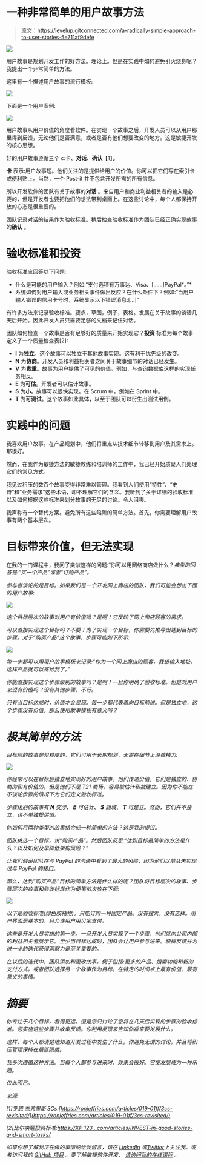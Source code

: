 # 一种非常简单的用户故事方法

> 原文：<https://levelup.gitconnected.com/a-radically-simple-approach-to-user-stories-5e711af9defe>

![](img/629b1d3b47bd2f84064f4710b7bc2def.png)

用户故事是规划开发工作的好方法。理论上。但是在实践中如何避免引火烧身呢？我提出一个非常简单的方法。

这里有一个描述用户故事的流行模板:

![](img/889772d0c919c760467f659e42156a0d.png)

下面是一个用户案例:

![](img/5c6c6e44c393e7cbcc984428bd58a553.png)

用户故事从用户价值的角度看软件。在实现一个故事之后，开发人员可以从用户那里得到反馈，无论他们是否满意，或者是否有他们想要改变的地方。这是敏捷开发的核心思想。

好的用户故事遵循三个 c:**卡**、**对话**、**确认**【1】**。**

**卡** 表示:用户故事短。他们关注的是提供给用户的价值。你可以把它们写在索引卡或便利贴上。当然，一个 Post-it 并不包含开发所需的所有信息。

所以开发软件的团队有关于故事的**对话** 。来自用户和商业利益相关者的输入是必要的，但是开发者也要把他们的想法带到桌面上。在这些讨论中，每个人都保持开放的心态是很重要的。

团队记录对话的结果作为验收标准。稍后检查验收标准作为团队已经正确实现故事的**确认** 。

# 验收标准和投资

验收标准应回答以下问题:

*   什么是可能的用户输入？例如:“支付选项有万事达、Visa、[……]PayPal*。”*
*   系统如何对用户输入或业务相关事件做出反应？在什么条件下？例如:“当用户输入错误的信用卡号时，系统显示以下错误消息:[…]”

有许多方法来记录验收标准。要点，草图，例子，表格。发展在关于故事的谈话几天后开始。因此开发人员只需要足够的文档来记住对话。

团队如何检查一个故事是否有足够好的质量来开始实现它？**投资** 标准为每个故事定义了一个质量检查表[2]:

*   **I** 为**独立**。这个故事可以独立于其他故事实现。这有利于优先级的改变。
*   **N** 为**协商**。开发人员和利益相关者之间关于故事细节的对话已经发生。
*   **V** 为**贵重**。故事为用户提供了可见的价值。例如，与查询数据库这样的实现任务相反。
*   **E** 为**可估**。开发者可以估计故事。
*   **S** 为**小**。故事可以很快实现。在 Scrum 中，例如在 Sprint 中。
*   **T** 为**可测试**。这个故事如此具体，以至于团队可以衍生出测试用例。

# 实践中的问题

我喜欢用户故事。在产品规划中，他们将重点从技术细节转移到用户及其需求上。那很好。

然而，在我作为敏捷方法的敏捷教练和培训师的工作中，我已经开始质疑人们处理它们的常见方式。

我见过积压的数百个故事变得非常难以管理。我看到人们使用“特性”、“史诗”和“业务需求”这些术语，却不理解它们的含义。我听到了关于详细的验收标准以及如何根据这些标准来划分故事的无尽的讨论。令人沮丧。

我声称有一个替代方案。避免所有这些陷阱的简单方法。首先，你需要理解用户故事有两个基本层次。

# 目标带来价值，但无法实现

在我的一门课程中，我问了类似这样的问题:“你可以用网络商店做什么？*典型的回答是:“买一个产品”或者“订购产品”。*

*参与者谈论的是目标。如果我们是一个开发网上商店的团队，我们可能会想出下面的用户故事:*

*![](img/e325c8344c4e576b068bd5055596aa30.png)*

*这个目标层次的故事对用户有价值吗？是啊！它反映了网上商店顾客的需求。*

*可以直接实现这个目标吗？不要！为了实现一个目标，你需要先推导出达到目标的步骤。对于“购买产品”这个故事，步骤可能如下所示:*

*![](img/4fca3147c27c535ab5d171eeee56bb00.png)*

*每一步都可以用用户故事模板来记录:“作为一个网上商店的顾客，我想输入地址，这样产品就可以寄给我了。”*

*你能直接实现这个步骤级别的故事吗？是啊！一旦你明确了验收标准。但是对用户来说有价值吗？没有其他步骤，不行。*

*只有当目标达成时，价值才会显现。每一步都代表着向目标前进。但是独立地，这个步骤没有价值。那么使用故事模板有意义吗？*

# *极其简单的方法*

*目标层的故事是粗粒度的。它们可用于长期规划，无需在细节上浪费精力:*

*![](img/519d9289b02d7c1dee7bdf11a8b0dda2.png)*

*你经常可以在目标层独立地实现好的用户故事。他们传递价值。它们是独立的、协商的和有价值的。但是他们不是 T21 商场，容易被估计和被建立。因为你不能在不谈论步骤的情况下为它们定义验收标准。*

*步骤级别的故事有 **N** 交涉、 **E** 可估计、 **S** 商城、 **T** 可建立。然而，它们并不独立，也不单独提供值。*

*你如何将两种类型的故事结合成一种简单的方法？这是我的提议。*

*团队挑选一个目标，说“购买产品”。然后团队反思:“达到目标最简单的方法是什么？以及如何及早降低架构风险？”*

*让我们假设团队在与 PayPal 的沟通中看到了最大的风险，因为他们以前从未实现过与 PayPal 的接口。*

*那么，达到“购买产品”目标的简单方法是什么样的呢？团队将目标层次的故事、步骤层次的故事和验收标准作为便笺依次放在下面:*

*![](img/03e6dbc31e67648199f0d7d3dc1dec57.png)*

*以下是验收标准(绿色胶粘物)。只能订购一种固定产品。没有搜索，没有选择。用户界面是基本的，只允许用户用贝宝支付。*

*这些是开发人员实施的第一步。一旦开发人员实现了一个步骤，他们就向公司内部的利益相关者展示它。至少当目标达成时，团队会让用户参与进来。获得反馈并为进一步的迭代获得洞察力是至关重要的。*

*在以后的迭代中，团队添加和更改故事。例子包括:更多的产品、搜索功能和新的支付方式。或者团队选择另一个故事作为目标。在特定的时间点上最有价值、最有意义的事情。*

# *摘要*

*你专注于几个目标，看得更远。但是您只讨论了您将在几天后实现的步骤的验收标准。您实施这些步骤并收集反馈。你利用反馈来告知你将来要发展什么。*

*这样，每个人都清楚地知道开发过程中发生了什么。你避免无谓的讨论。并且将积压管理保持在最低限度。*

*我多次遵循这种方法。当每个人都参与进来时，效果会很好。它使发展成为一种乐趣。*

*仅此而已。*

*来源:*

*[1]罗恩·杰弗里斯 3Cs:[https://ronjeffries.com/articles/019-01ff/3cs-revisited/](https://ronjeffries.com/articles/019-01ff/3cs-revisited/)*

*[2]比尔唤醒投资标准:[https://XP 123 . com/articles/INVEST-in-good-stories-and-smart-tasks/](https://xp123.com/articles/invest-in-good-stories-and-smart-tasks/)*

**如果你想了解我正在做的事情或给我留言，请在* [*LinkedIn*](https://www.linkedin.com/in/bertilmuth/) *或*[*Twitter*](https://twitter.com/BertilMuth)*上关注我。或者访问我的* [*GitHub 项目*](https://github.com/bertilmuth/requirementsascode) *。要了解敏捷软件开发，* [*请访问我的在线课程*](https://skl.sh/2Cq497P) *。**